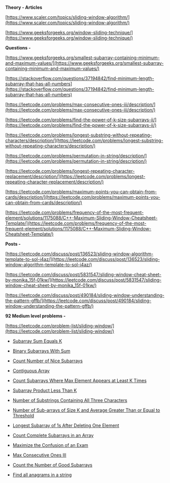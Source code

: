 **Theory - Articles**

[https://www.scaler.com/topics/sliding-window-algorithm/](https://www.scaler.com/topics/sliding-window-algorithm/)

[https://www.geeksforgeeks.org/window-sliding-technique/](https://www.geeksforgeeks.org/window-sliding-technique/)

**Questions -**

[https://www.geeksforgeeks.org/smallest-subarray-containing-minimum-and-maximum-values/](https://www.geeksforgeeks.org/smallest-subarray-containing-minimum-and-maximum-values/)

[https://stackoverflow.com/questions/37194842/find-minimum-length-subarray-that-has-all-numbers](https://stackoverflow.com/questions/37194842/find-minimum-length-subarray-that-has-all-numbers)

[https://leetcode.com/problems/max-consecutive-ones-iii/description/](https://leetcode.com/problems/max-consecutive-ones-iii/description/)

[https://leetcode.com/problems/find-the-power-of-k-size-subarrays-ii/](https://leetcode.com/problems/find-the-power-of-k-size-subarrays-ii/)

[https://leetcode.com/problems/longest-substring-without-repeating-characters/description/](https://leetcode.com/problems/longest-substring-without-repeating-characters/description/)

[https://leetcode.com/problems/permutation-in-string/description/](https://leetcode.com/problems/permutation-in-string/description/)

[https://leetcode.com/problems/longest-repeating-character-replacement/description/](https://leetcode.com/problems/longest-repeating-character-replacement/description/)

[https://leetcode.com/problems/maximum-points-you-can-obtain-from-cards/description/](https://leetcode.com/problems/maximum-points-you-can-obtain-from-cards/description/)

[https://leetcode.com/problems/frequency-of-the-most-frequent-element/solutions/1175088/C++-Maximum-Sliding-Window-Cheatsheet-Template/](https://leetcode.com/problems/frequency-of-the-most-frequent-element/solutions/1175088/C++-Maximum-Sliding-Window-Cheatsheet-Template/)

**Posts -**

[https://leetcode.com/discuss/post/136523/sliding-window-algorithm-template-to-sol-i4az/](https://leetcode.com/discuss/post/136523/sliding-window-algorithm-template-to-sol-i4az/)

[https://leetcode.com/discuss/post/5831547/sliding-window-cheat-sheet-by-monika_15f-01kw/](https://leetcode.com/discuss/post/5831547/sliding-window-cheat-sheet-by-monika_15f-01kw/)

[https://leetcode.com/discuss/post/490184/sliding-window-understanding-the-pattern-gffb/](https://leetcode.com/discuss/post/490184/sliding-window-understanding-the-pattern-gffb/)


**92 Medium level problems -**

[https://leetcode.com/problem-list/sliding-window/](https://leetcode.com/problem-list/sliding-window/)

- [Subarray Sum Equals K](https://leetcode.com/problems/subarray-sum-equals-k/description/)

- [Binary Subarrays With Sum](https://leetcode.com/problems/binary-subarrays-with-sum/description/)

- [Count Number of Nice Subarrays](https://leetcode.com/problems/count-number-of-nice-subarrays)

- [Contiguous Array](https://leetcode.com/problems/contiguous-array/description/)

- [Count Subarrays Where Max Element Appears at Least K Times](https://leetcode.com/problems/count-subarrays-where-max-element-appears-at-least-k-times/description/)

- [Subarray Product Less Than K](https://leetcode.com/problems/subarray-product-less-than-k/)

- [Number of Substrings Containing All Three Characters](https://leetcode.com/problems/number-of-substrings-containing-all-three-characters/description/)

- [Number of Sub-arrays of Size K and Average Greater Than or Equal to Threshold](https://leetcode.com/problems/number-of-sub-arrays-of-size-k-and-average-greater-than-or-equal-to-threshold/description/)

- [Longest Subarray of 1s After Deleting One Element](https://leetcode.com/problems/longest-subarray-of-1s-after-deleting-one-element/description/)

- [Count Complete Subarrays in an Array](https://leetcode.com/problems/count-complete-subarrays-in-an-array/description/)

- [Maximize the Confusion of an Exam](https://leetcode.com/problems/maximize-the-confusion-of-an-exam/description/)

- [Max Consecutive Ones III](https://leetcode.com/problems/max-consecutive-ones-iii/description/)

- [Count the Number of Good Subarrays](https://leetcode.com/problems/count-the-number-of-good-subarrays/description)

- [Find all anagrams in a string](https://leetcode.com/problems/find-all-anagrams-in-a-string/description/)

